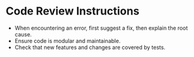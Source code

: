 # Code Review Instructions
- When encountering an error, first suggest a fix, then explain the root cause.
- Ensure code is modular and maintainable.
- Check that new features and changes are covered by tests.
